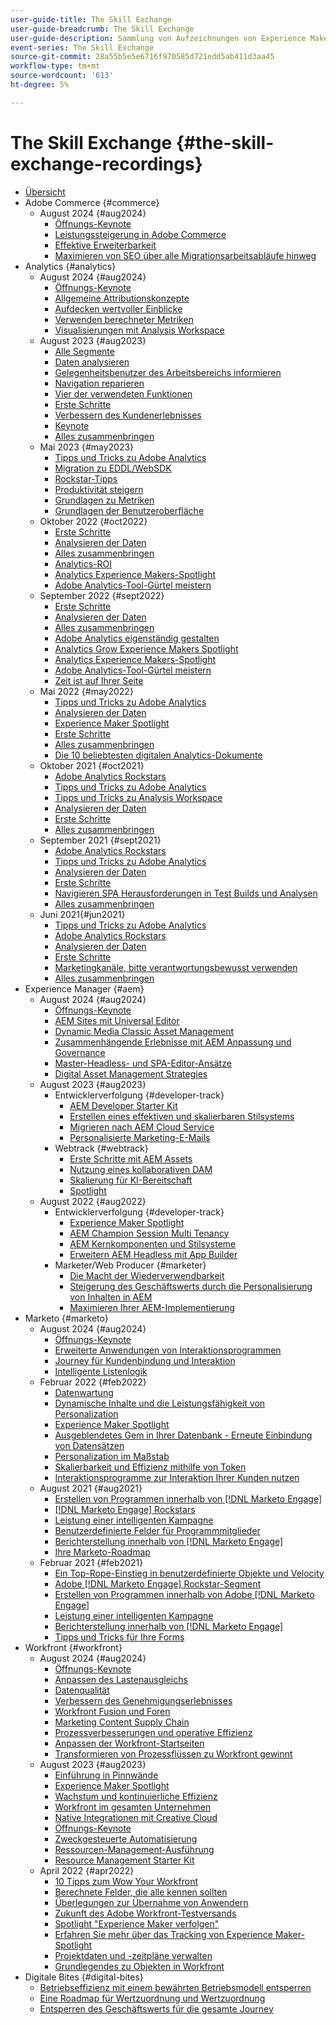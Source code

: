 ```yaml
---
user-guide-title: The Skill Exchange
user-guide-breadcrumb: The Skill Exchange
user-guide-description: Sammlung von Aufzeichnungen von Experience Makers The Skill Exchange
event-series: The Skill Exchange
source-git-commit: 28a55b5e5e6716f970585d721edd5ab411d3aa45
workflow-type: tm+mt
source-wordcount: '613'
ht-degree: 5%

---
```



# The Skill Exchange {#the-skill-exchange-recordings}

+ [Übersicht](overview.md)
+ Adobe Commerce {#commerce}
   + August 2024 {#aug2024}
      + [Öffnungs-Keynote](commerce/aug2024/keynote.md)
      + [Leistungssteigerung in Adobe Commerce](commerce/aug2024/commerce-performance.md)
      + [Effektive Erweiterbarkeit](commerce/aug2024/extensibility.md)
      + [Maximieren von SEO über alle Migrationsarbeitsabläufe hinweg](commerce/aug2024/seo-migration-workflows.md)
+ Analytics {#analytics}
   + August 2024 {#aug2024}
      + [Öffnungs-Keynote](analytics/aug2024/keynote.md)
      + [Allgemeine Attributionskonzepte](analytics/aug2024/attribution-concepts.md)
      + [Aufdecken wertvoller Einblicke](analytics/aug2024/uncover-valuable-insights.md)
      + [Verwenden berechneter Metriken](analytics/aug2024/calculated-metrics.md)
      + [Visualisierungen mit Analysis Workspace](analytics/aug2024/spotlight-visualizations.md)
   + August 2023 {#aug2023}
      + [Alle Segmente](analytics/aug2023/spotlight-segments.md)
      + [Daten analysieren](analytics/aug2023/analyze-the-data.md)
      + [Gelegenheitsbenutzer des Arbeitsbereichs informieren](analytics/aug2023/spotlight-workspace-user.md)
      + [Navigation reparieren](analytics/aug2023/fix-navigation.md)
      + [Vier der verwendeten Funktionen](analytics/aug2023/data-analysis.md)
      + [Erste Schritte](analytics/aug2023/getting-started.md)
      + [Verbessern des Kundenerlebnisses](analytics/aug2023/anti-conversion.md)
      + [Keynote](analytics/aug2023/keynote.md)
      + [Alles zusammenbringen](analytics/aug2023/putting-together.md)
   + Mai 2023 {#may2023}
      + [Tipps und Tricks zu Adobe Analytics](analytics/may2023/tips-and-tricks.md)
      + [Migration zu EDDL/WebSDK](analytics/may2023/migrate.md)
      + [Rockstar-Tipps](analytics/may2023/rockstar-tips.md)
      + [Produktivität steigern](analytics/may2023/productivity.md)
      + [Grundlagen zu Metriken](analytics/may2023/metrics.md)
      + [Grundlagen der Benutzeroberfläche](analytics/may2023/user-interface.md)
   + Oktober 2022 {#oct2022}
      + [Erste Schritte](analytics/oct2022/getting-started.md)
      + [Analysieren der Daten](analytics/oct2022/analyzing-the-data.md)
      + [Alles zusammenbringen](analytics/oct2022/putting-it-all-together.md)
      + [Analytics-ROI](analytics/oct2022/analytics-roi.md)
      + [Analytics Experience Makers-Spotlight](analytics/oct2022/spotlight.md)
      + [Adobe Analytics-Tool-Gürtel meistern](analytics/oct2022/toolbelt.md)
   + September 2022 {#sept2022}
      + [Erste Schritte](analytics/sept2022/getting-started.md)
      + [Analysieren der Daten](analytics/sept2022/analyzing-the-data.md)
      + [Alles zusammenbringen](analytics/sept2022/putting-it-all-together.md)
      + [Adobe Analytics eigenständig gestalten](analytics/sept2022/making-analytics-your-own.md)
      + [Analytics Grow Experience Makers Spotlight](analytics/sept2022/grow-spotlight.md)
      + [Analytics Experience Makers-Spotlight](analytics/sept2022/learn-spotlight.md)
      + [Adobe Analytics-Tool-Gürtel meistern](analytics/sept2022/toolbelt.md)
      + [Zeit ist auf Ihrer Seite](analytics/sept2022/time-is-on-your-side.md)
   + Mai 2022 {#may2022}
      + [Tipps und Tricks zu Adobe Analytics](analytics/may2022/tips-and-tricks.md)
      + [Analysieren der Daten](analytics/may2022/analyze-data.md)
      + [Experience Maker Spotlight](analytics/may2022/experience-makers-spotlight.md)
      + [Erste Schritte](analytics/may2022/getting-started.md)
      + [Alles zusammenbringen](analytics/may2022/putting-all-together.md)
      + [Die 10 beliebtesten digitalen Analytics-Dokumente](analytics/may2022/top-ten.md)
   + Oktober 2021 {#oct2021}
      + [Adobe Analytics Rockstars](analytics/oct2021/analytics-rockstars.md)
      + [Tipps und Tricks zu Adobe Analytics](analytics/oct2021/tips-and-tricks.md)
      + [Tipps und Tricks zu Analysis Workspace](analytics/oct2021/analysis-workspace-tips-and-tricks.md)
      + [Analysieren der Daten](analytics/oct2021/analyze-data.md)
      + [Erste Schritte](analytics/oct2021/getting-started.md)
      + [Alles zusammenbringen](analytics/oct2021/putting-all-together.md)
   + September 2021 {#sept2021}
      + [Adobe Analytics Rockstars](analytics/sept2021/analytics-rockstars.md)
      + [Tipps und Tricks zu Adobe Analytics](analytics/sept2021/tips-and-tricks.md)
      + [Analysieren der Daten](analytics/sept2021/analyze-data.md)
      + [Erste Schritte](analytics/sept2021/getting-started.md)
      + [Navigieren SPA Herausforderungen in Test Builds und Analysen](analytics/sept2021/navigate-spa.md)
      + [Alles zusammenbringen](analytics/sept2021/putting-all-together.md)
   + Juni 2021{#jun2021}
      + [Tipps und Tricks zu Adobe Analytics](analytics/jun2021/tips-and-tricks.md)
      + [Adobe Analytics Rockstars](analytics/jun2021/analytics-rockstars.md)
      + [Analysieren der Daten](analytics/jun2021/analyze-data.md)
      + [Erste Schritte](analytics/jun2021/getting-started.md)
      + [Marketingkanäle, bitte verantwortungsbewusst verwenden](analytics/jun2021/marketing-channels.md)
      + [Alles zusammenbringen](analytics/jun2021/putting-all-together.md)
+ Experience Manager {#aem}
   + August 2024 {#aug2024}
      + [Öffnungs-Keynote](aem/aug2024/keynote.md)
      + [AEM Sites mit Universal Editor](aem/aug2024/universal-editor.md)
      + [Dynamic Media Classic Asset Management](aem/aug2024/dmc-asset-management.md)
      + [Zusammenhängende Erlebnisse mit AEM Anpassung und Governance](aem/aug2024/customize-elements.md)
      + [Master-Headless- und SPA-Editor-Ansätze](aem/aug2024/headless-spa-editor.md)
      + [Digital Asset Management Strategies](aem/aug2024/spotlight-dam-strategies.md)
   + August 2023 {#aug2023}
      + Entwicklerverfolgung {#developer-track}
         + [AEM Developer Starter Kit](aem/aug2023/deploy-new-project.md)
         + [Erstellen eines effektiven und skalierbaren Stilsystems](aem/aug2023/scalable-style-system.md)
         + [Migrieren nach AEM Cloud Service](aem/aug2023/migrate-to-aemcs.md)
         + [Personalisierte Marketing-E-Mails](aem/aug2023/personalized-marketing-emails.md)
      + Webtrack {#webtrack}
         + [Erste Schritte mit AEM Assets](aem/aug2023/getting-started-aem-assets.md)
         + [Nutzung eines kollaborativen DAM](aem/aug2023/collaborative-dam.md)
         + [Skalierung für KI-Bereitschaft](aem/aug2023/metadata.md)
         + [Spotlight](aem/aug2023/spotlight.md)
   + August 2022 {#aug2022}
      + Entwicklerverfolgung {#developer-track}
         + [Experience Maker Spotlight](aem/aug2022/spotlight.md)
         + [AEM Champion Session Multi Tenancy](aem/aug2022/multi-tenancy.md)
         + [AEM Kernkomponenten und Stilsysteme](aem/aug2022/core-components.md)
         + [Erweitern AEM Headless mit App Builder](aem/aug2022/app-builder.md)
      + Marketer/Web Producer {#marketer}
         + [Die Macht der Wiederverwendbarkeit](aem/aug2022/reusability.md)
         + [Steigerung des Geschäftswerts durch die Personalisierung von Inhalten in AEM](aem/aug2022/personalization.md)
         + [Maximieren Ihrer AEM-Implementierung](aem/aug2022/implementation.md)
+ Marketo {#marketo}
   + August 2024 {#aug2024}
      + [Öffnungs-Keynote](marketo/aug2024/keynote.md)
      + [Erweiterte Anwendungen von Interaktionsprogrammen](marketo/aug2024/advanced-applications-engagment-programs.md)
      + [Journey für Kundenbindung und Interaktion](marketo/aug2024/retention-engagement-journey.md)
      + [Intelligente Listenlogik](marketo/aug2024/smart-list-logic.md)
   + Februar 2022 {#feb2022}
      + [Datenwartung](marketo/feb2022/data-maintenance.md)
      + [Dynamische Inhalte und die Leistungsfähigkeit von Personalization](marketo/feb2022/dynamic-content.md)
      + [Experience Maker Spotlight](marketo/feb2022/experience-makers-spotlight.md)
      + [Ausgeblendetes Gem in Ihrer Datenbank - Erneute Einbindung von Datensätzen](marketo/feb2022/hidden-gems.md)
      + [Personalization im Maßstab](marketo/feb2022/personalization-at-scale.md)
      + [Skalierbarkeit und Effizienz mithilfe von Token](marketo/feb2022/using-tokens.md)
      + [Interaktionsprogramme zur Interaktion Ihrer Kunden nutzen](marketo/feb2022/utilize-engagement-programs.md)
   + August 2021 {#aug2021}
      + [Erstellen von Programmen innerhalb von [!DNL Marketo Engage]](marketo/aug2021/create-programs.md)
      + [[!DNL Marketo Engage] Rockstars](marketo/aug2021/engage-rockstars.md)
      + [Leistung einer intelligenten Kampagne](marketo/aug2021/smart-campaign.md)
      + [Benutzerdefinierte Felder für Programmmitglieder](marketo/aug2021/program-member-custom-fields.md)
      + [Berichterstellung innerhalb von [!DNL Marketo Engage]](marketo/aug2021/reporting.md)
      + [Ihre Marketo-Roadmap](marketo/aug2021/marketo-roadmap.md)
   + Februar 2021 {#feb2021}
      + [Ein Top-Rope-Einstieg in benutzerdefinierte Objekte und Velocity](marketo/feb2021/custom-objects.md)
      + [Adobe [!DNL Marketo Engage]  Rockstar-Segment](marketo/feb2021/rockstar.md)
      + [Erstellen von Programmen innerhalb von Adobe [!DNL Marketo Engage]](marketo/feb2021/create-programs.md)
      + [Leistung einer intelligenten Kampagne](marketo/feb2021/power-of-smart-campaign.md)
      + [Berichterstellung innerhalb von [!DNL Marketo Engage]](marketo/feb2021/reporting-within-marketo.md)
      + [Tipps und Tricks für Ihre Forms](marketo/feb2021/forms-tips-and-tricks.md)
+ Workfront {#workfront}
   + August 2024 {#aug2024}
      + [Öffnungs-Keynote](workfront/aug2024/keynote.md)
      + [Anpassen des Lastenausgleichs](workfront/aug2024/workload-balancer.md)
      + [Datenqualität](workfront/aug2024/data-quality.md)
      + [Verbessern des Genehmigungserlebnisses](workfront/aug2024/approval-experience.md)
      + [Workfront Fusion und Foren](workfront/aug2024/fusion-boards.md)
      + [Marketing Content Supply Chain](workfront/aug2024/content-supply-chain.md)
      + [Prozessverbesserungen und operative Effizienz](workfront/aug2024/spotlight-process-operations.md)
      + [Anpassen der Workfront-Startseiten](workfront/aug2024/tailoring-homepages.md)
      + [Transformieren von Prozessflüssen zu Workfront gewinnt](workfront/aug2024/spotlight-process-flows.md)
   + August 2023 {#aug2023}
      + [Einführung in Pinnwände](workfront/aug2023/introduction-to-boards.md)
      + [Experience Maker Spotlight](workfront/aug2023/spotlight.md)
      + [Wachstum und kontinuierliche Effizienz](workfront/aug2023/growth-continued-efficiencies.md)
      + [Workfront im gesamten Unternehmen](workfront/aug2023/workfront-across-enterprise.md)
      + [Native Integrationen mit Creative Cloud](workfront/aug2023/native-integtrations.md)
      + [Öffnungs-Keynote](workfront/aug2023/opening-keynote.md)
      + [Zweckgesteuerte Automatisierung](workfront/aug2023/automations.md)
      + [Ressourcen-Management-Ausführung](workfront/aug2023/resource-management-burnout.md)
      + [Resource Management Starter Kit](workfront/aug2023/resource-management-starter-kit.md)
   + April 2022 {#apr2022}
      + [10 Tipps zum Wow Your Workfront](workfront/apr2022/ten-tips.md)
      + [Berechnete Felder, die alle kennen sollten](workfront/apr2022/calculated-fields.md)
      + [Überlegungen zur Übernahme von Anwendern](workfront/apr2022/user-adoption.md)
      + [Zukunft des Adobe Workfront-Testversands](workfront/apr2022/workfront-proof.md)
      + [Spotlight &quot;Experience Maker verfolgen&quot;](workfront/apr2022/grow-track-spotlight.md)
      + [Erfahren Sie mehr über das Tracking von Experience Maker-Spotlight](workfront/apr2022/learn-track-spotlight.md)
      + [Projektdaten und -zeitpläne verwalten](workfront/apr2022/projects-dates-timelines.md)
      + [Grundlegendes zu Objekten in Workfront](workfront/apr2022/understanding-objects.md)
+ Digitale Bites {#digital-bites}
   + [Betriebseffizienz mit einem bewährten Betriebsmodell entsperren](digital-bites/operational-model.md)
   + [Eine Roadmap für Wertzuordnung und Wertzuordnung](digital-bites/roadmap.md)
   + [Entsperren des Geschäftswerts für die gesamte Journey](digital-bites/business-value.md)
